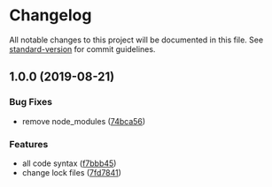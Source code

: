 # Changelog

All notable changes to this project will be documented in this file. See [standard-version](https://github.com/conventional-changelog/standard-version) for commit guidelines.

## 1.0.0 (2019-08-21)


### Bug Fixes

* remove node_modules ([74bca56](https://github.com/newset/postcss-stylus/commit/74bca56))


### Features

* all code syntax ([f7bbb45](https://github.com/newset/postcss-stylus/commit/f7bbb45))
* change lock files ([7fd7841](https://github.com/newset/postcss-stylus/commit/7fd7841))
